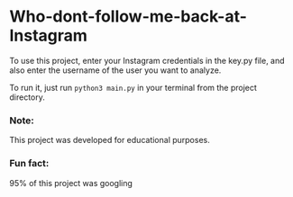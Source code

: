# Who-dont-follow-me-back-at-Instagram

To use this project, enter your Instagram credentials in the key.py file, and also enter the username of the user you want to analyze.

To run it, just run `python3 main.py` in your terminal from the project directory.

### Note: 
This project was developed for educational purposes.

### Fun fact: 
95% of this project was googling
